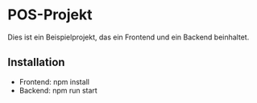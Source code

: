 # POS-Projekt
Dies ist ein Beispielprojekt, das ein Frontend und ein Backend beinhaltet.

## Installation
- Frontend: npm install
- Backend: npm run start
